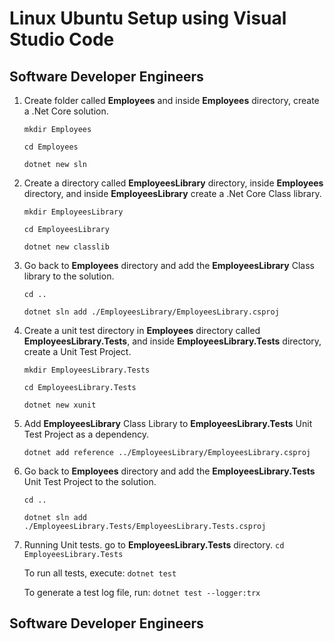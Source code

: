 # Linux Ubuntu Setup using Visual Studio Code

## Software Developer Engineers

1. Create folder called **Employees** and inside **Employees** directory, create a .Net Core solution. 

   `mkdir Employees`

   `cd Employees`

   `dotnet new sln`

2. Create a directory called **EmployeesLibrary** directory, inside  **Employees** directory, and inside **EmployeesLibrary** create a .Net Core Class library.

   `mkdir EmployeesLibrary`

   `cd EmployeesLibrary`

   `dotnet new classlib`

3. Go back to  **Employees** directory and add the **EmployeesLibrary** Class library to the solution.

   `cd ..`

   `dotnet sln add ./EmployeesLibrary/EmployeesLibrary.csproj`

4. Create a unit test directory in  **Employees** directory called **EmployeesLibrary.Tests**, and inside **EmployeesLibrary.Tests** directory, create a Unit Test Project.

   `mkdir EmployeesLibrary.Tests`

   `cd EmployeesLibrary.Tests`

   `dotnet new xunit`

5. Add **EmployeesLibrary** Class Library to **EmployeesLibrary.Tests** Unit Test Project as a dependency.

   `dotnet add reference ../EmployeesLibrary/EmployeesLibrary.csproj`

6. Go back to  **Employees** directory and add the **EmployeesLibrary.Tests** Unit Test Project to the solution.

   `cd ..`

   `dotnet sln add ./EmployeesLibrary.Tests/EmployeesLibrary.Tests.csproj`

7. Running Unit tests.
    go to **EmployeesLibrary.Tests** directory.
   `cd EmployeesLibrary.Tests`

   To run all tests, execute:
   `dotnet test`

   To generate a test log file, run:
   `dotnet test --logger:trx`

## Software Developer Engineers